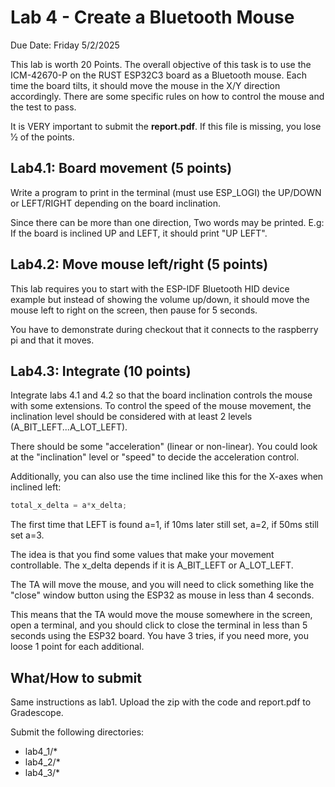 # Lab 4 - Create a Bluetooth Mouse

Due Date: Friday 5/2/2025

This lab is worth 20 Points. The overall objective of this task is to use the
ICM-42670-P on the RUST ESP32C3 board as a Bluetooth mouse.  Each time the
board tilts, it should move the mouse in the X/Y direction accordingly. There
are some specific rules on how to control the mouse and the test to pass.

It is VERY important to submit the **report.pdf**. If this file is missing, you
lose 1⁄2 of the points.

## Lab4.1: Board movement (5 points)

Write a program to print in the terminal (must use ESP_LOGI) the UP/DOWN or
LEFT/RIGHT depending on the board inclination.

Since there can be more than one direction, Two words may be printed. E.g: If
the board is inclined UP and LEFT, it should print "UP LEFT".

## Lab4.2: Move mouse left/right (5 points)

This lab requires you to start with the ESP-IDF Bluetooth HID device example but
instead of showing the volume up/down, it should move the mouse left to right
on the screen, then pause for 5 seconds.

You have to demonstrate during checkout that it connects to the raspberry pi
and that it moves.

## Lab4.3: Integrate (10 points)

Integrate labs 4.1 and 4.2 so that the board inclination controls the mouse
with some extensions. To control the speed of the mouse movement, the
inclination level should be considered with at least 2 levels
(A_BIT_LEFT...A_LOT_LEFT).

There should be some "acceleration" (linear or non-linear). You could look at
the "inclination" level or "speed" to decide the acceleration control.

Additionally, you can also use the time inclined like this for the X-axes when
inclined left:

```c
total_x_delta = a*x_delta;
```

The first time that LEFT is found a=1, if 10ms later still set, a=2, if 50ms
still set a=3.

The idea is that you find some values that make your movement controllable. The
x_delta depends if it is A_BIT_LEFT or A_LOT_LEFT.

The TA will move the mouse, and you will need to click something like the "close"
window button using the ESP32 as mouse in less than 4 seconds.

This means that the TA would move the mouse somewhere in the screen, open a
terminal, and you should click to close the terminal in less than 5 seconds
using the ESP32 board. You have 3 tries, if you need more, you loose 1 point for
each additional.

## What/How to submit

Same instructions as lab1. Upload the zip with the code and report.pdf to Gradescope.

Submit the following directories:

* lab4_1/*
* lab4_2/*
* lab4_3/*
